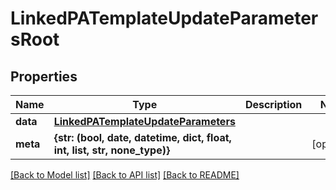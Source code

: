 # LinkedPATemplateUpdateParametersRoot


## Properties
Name | Type | Description | Notes
------------ | ------------- | ------------- | -------------
**data** | [**LinkedPATemplateUpdateParameters**](LinkedPATemplateUpdateParameters.md) |  | 
**meta** | **{str: (bool, date, datetime, dict, float, int, list, str, none_type)}** |  | [optional] 

[[Back to Model list]](../README.md#documentation-for-models) [[Back to API list]](../README.md#documentation-for-api-endpoints) [[Back to README]](../README.md)



